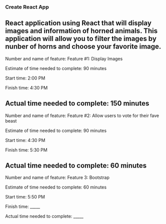 ### Create React App

React application using React that will display images and information of horned animals. This application will allow you to filter the images by nunber of horns and choose your favorite image.
---
Number and name of feature: Feature #1: Display Images

Estimate of time needed to complete: 90 minutes

Start time: 2:00 PM

Finish time: 4:30 PM

Actual time needed to complete: 150 minutes
---
Number and name of feature: Feature #2: Allow users to vote for their fave beast

Estimate of time needed to complete: 90 minutes

Start time: 4:30 PM

Finish time: 5:30 PM

Actual time needed to complete: 60 minutes
---
Number and name of feature: Feature 3: Bootstrap

Estimate of time needed to complete: 60 minutes

Start time: 5:50 PM

Finish time: _____

Actual time needed to complete: _____
